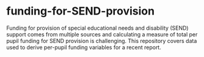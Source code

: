 # funding-for-SEND-provision
Funding for provision of special educational needs and disability (SEND) support comes from multiple sources and calculating a measure of total per pupil funding for SEND provision is challenging. This repository covers data used to derive per-pupil funding variables for a recent report.
